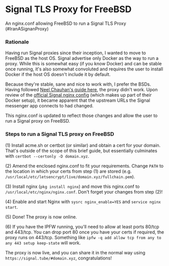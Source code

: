 # Signal TLS Proxy for FreeBSD
An nginx.conf allowing FreeBSD to run a Signal TLS Proxy (#IranASignanProxy)

### Rationale
Having run Signal proxies since their inception, I wanted to move to FreeBSD as the host OS. Signal advertise only Docker as the way to run a proxy. While this is somewhat easy (if you know Docker) and can be stable once running, it's also somewhat convoluted and requires the user to install Docker if the host OS doesn't include it by default.  

Because they're stable, sane and nice to work with, I prefer the BSDs. Having followed [Neel Chauhan's guide here](https://www.neelc.org/posts/freebsd-signal-proxy/), the proxy didn't work. Upon review of the [official Signal nginx config](https://github.com/signalapp/Signal-TLS-Proxy/blob/master/data/nginx-relay/nginx.conf) (which makes up part of their Docker setup), it became apparent that the upstream URLs the Signal messenger app connects to had changed.  

This nginx.conf is updated to reflect those changes and allow the user to run a Signal proxy on FreeBSD.

### Steps to run a Signal TLS proxy on FreeBSD

(1) Install acme.sh or certbot (or similar) and obtain a cert for your domain. That's outside of the scope of this brief guide, but essentially culminates with `certbot --certonly -D domain.xyz`. 

(2) Amend the enclosed nginx.conf to fit your requirements. Change `PATH` to the location in which your certs from step (1) are stored (e.g. `/usr/local/etc/letsencrypt/live/domain.xyz/fullchain.pem`).

(3) Install nginx (`pkg install nginx`) and move this nginx.conf to `/usr/local/etc/nginx/nginx.conf`. Don't forget your changes from step (2)!

(4) Enable and start Nginx with `sysrc nginx_enable=YES` and `service nginx start`. 

(5) Done! The proxy is now online. 

(6) If you have the IPFW running, you'll need to allow at least ports 80/tcp and 443/tcp. You can drop port 80 once you have your certs if required, the proxy runs on 443/tcp. Something like `ipfw -q add allow tcp from any to any 443 setup keep-state` will work. 

The proxy is now live, and you can share it in the normal way using `https://signal.tube/#domain.xyz`, congratulations! 
